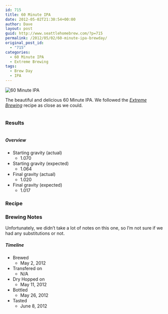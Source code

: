 ```yaml
---
id: 715
title: 60 Minute IPA
date: 2012-05-02T21:30:54+00:00
author: Dave
layout: post
guid: http://www.seattlehomebrew.com/?p=715
permalink: /2012/05/02/60-minute-ipa-brewday/
original_post_id:
  - "715"
categories:
  - 60 Minute IPA
  - Extreme Brewing
tags:
  - Brew Day
  - IPA
---
```

<img class="alignleft" src="/wp-content/uploads/2013/07/img_04451-375x500.jpg" alt="60 Minute IPA" />

The beautiful and delicious 60 Minute IPA. We followed the _[Extreme Brewing](http://rcm.amazon.com/e/cm?lt1=_blank&bc1=000000&IS2=1&bg1=FFFFFF&fc1=000000&lc1=0000FF&t=seatthomeb-20&o=1&p=8&l=as4&m=amazon&f=ifr&ref=ss_til&asins=1592532934)_ recipe as close as we could. 

<!--more-->

<h3 style="display: inline-block;">
  Results
</h3>



##### Overview

<section class="brewtable"> 

  * Starting gravity (actual) 
      * 1.070
  * Starting gravity (expected) 
      * 1.064
  * Final gravity (actual) 
      * 1.020
  * Final gravity (expected) 
      * 1.017</section> 

### Recipe<section class="brewtable"> </section> 

### Brewing Notes

Unfortunately, we didn&#8217;t take a lot of notes on this one, so I&#8217;m not sure if we had any substitutions or not.

##### Timeline<section class="brewtable"> 

  * Brewed 
      * May 2, 2012
  * Transfered on 
      * N/A
  * Dry Hopped on 
      * May 11, 2012
  * Bottled 
      * May 26, 2012
  * Tasted 
      * June 8, 2012</section>